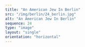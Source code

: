 ```yaml
---
title: "An American Jew In Berlin"
src: "/img/berlin/24_berlin.jpg"
alt: "An American Jew In Berlin"
sequence: 24
type: "image"
layout: "single"
orientation: "horizontal"
---
```

